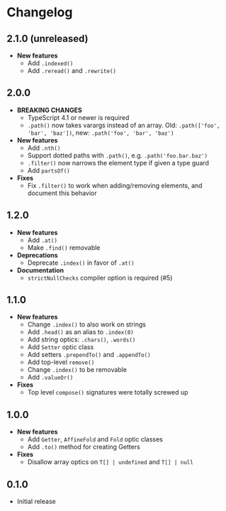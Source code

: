 # Changelog

## 2.1.0 (unreleased)

- **New features**
  - Add `.indexed()`
  - Add `.reread()` and `.rewrite()`

## 2.0.0

- **BREAKING CHANGES**
  - TypeScript 4.1 or newer is required
  - `.path()` now takes varargs instead of an array. Old:
    `.path(['foo', 'bar', 'baz'])`, new: `.path('foo', 'bar', 'baz')`
- **New features**
  - Add `.nth()`
  - Support dotted paths with `.path()`, e.g. `.path('foo.bar.baz')`
  - `.filter()` now narrows the element type if given a type guard
  - Add `partsOf()`
- **Fixes**
  - Fix `.filter()` to work when adding/removing elements, and document this
    behavior

## 1.2.0

- **New features**
  - Add `.at()`
  - Make `.find()` removable
- **Deprecations**
  - Deprecate `.index()` in favor of `.at()`
- **Documentation**
  - `strictNullChecks` compiler option is required (#5)

## 1.1.0

- **New features**
  - Change `.index()` to also work on strings
  - Add `.head()` as an alias to `.index(0)`
  - Add string optics: `.chars()`, `.words()`
  - Add `Setter` optic class
  - Add setters `.prependTo()` and `.appendTo()`
  - Add top-level `remove()`
  - Change `.index()` to be removable
  - Add `.valueOr()`
- **Fixes**
  - Top level `compose()` signatures were totally screwed up

## 1.0.0

- **New features**
  - Add `Getter`, `AffineFold` and `Fold` optic classes
  - Add `.to()` method for creating Getters
- **Fixes**
  - Disallow array optics on `T[] | undefined` and `T[] | null`

## 0.1.0

- Initial release
